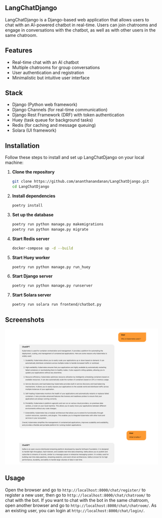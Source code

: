 ## LangChatDjango

LangChatDjango is a Django-based web application that allows users to chat with an AI-powered chatbot in real-time. Users can join chatrooms and engage in conversations with the chatbot, as well as with other users in the same chatroom.

## Features

- Real-time chat with an AI chatbot
- Multiple chatrooms for group conversations
- User authentication and registration
- Minimalistic but intuitive user interface

## Stack

- Django (Python web framework)
- Django Channels (for real-time communication)
- Django Rest Framework (DRF) with token authentication
- Huey (task queue for background tasks)
- Redis (for caching and message queuing)
- Solara (UI framework)

## Installation

Follow these steps to install and set up LangChatDjango on your local machine:

1. **Clone the repository**

   ```bash
   git clone https://github.com/ananthanandanan/LangChatDjango.git
   cd LangChatDjango
   ```

2. **Install dependencies**

   ```bash
   poetry install
   ```

3. **Set up the database**

   ```bash
   poetry run python manage.py makemigrations
   poetry run python manage.py migrate
   ```

4. **Start Redis server**

   ```bash
   docker-compose up -d --build
   ```

5. **Start Huey worker**

   ```bash
   poetry run python manage.py run_huey
   ```

6. **Start Django server**

   ```bash
   poetry run python manage.py runserver
   ```

7. **Start Solara server**
   ```bash
   poetry run solara run frontend/chatbot.py
   ```

## Screenshots

![alt text](image.png)

## Usage

Open the browser and go to `http://localhost:8000/chat/register/` to register a new user, then go to `http://localhost:8000/chat/chatroom/` to chat with the bot. If you want to chat with the bot in the same chatroom, open another browser and go to `http://localhost:8000/chat/chatroom/`. As an existing user, you can login at `http://localhost:8000/chat/login/`.
